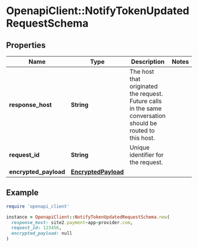 # OpenapiClient::NotifyTokenUpdatedRequestSchema

## Properties

| Name | Type | Description | Notes |
| ---- | ---- | ----------- | ----- |
| **response_host** | **String** | The host that originated the request. Future calls in the same conversation should be routed to this host.  |  |
| **request_id** | **String** | Unique identifier for the request.  |  |
| **encrypted_payload** | [**EncryptedPayload**](EncryptedPayload.md) |  |  |

## Example

```ruby
require 'openapi_client'

instance = OpenapiClient::NotifyTokenUpdatedRequestSchema.new(
  response_host: site2.payment-app-provider.com,
  request_id: 123456,
  encrypted_payload: null
)
```

